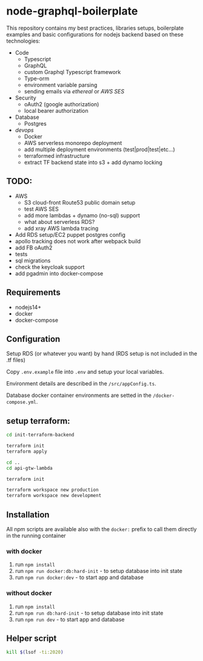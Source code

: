 # node-graphql-boilerplate

This repository contains my best practices, libraries setups, boilerplate examples
and basic configurations for nodejs backend based on these technologies:

- Code
  - Typescript
  - GraphQL
  - custom Graphql Typescript framework
  - Type-orm
  - environment variable parsing
  - sending emails via _ethereal_ or _AWS SES_
- Security
  - oAuth2 (google authorization)
  - local bearer authorization
- Database
  - Postgres
- _devops_
  - Docker
  - AWS serverless monorepo deployment
  - add multiple deployment environments (test|prod|test|etc...)
  - terraformed infrastructure
  - extract TF backend state into s3 + add dynamo locking

## TODO:

- AWS
  - S3 cloud-front Route53 public domain setup
  - test AWS SES
  - add more lambdas + dynamo (no-sql) support
  - what about serverless RDS?
  - add xray AWS lambda tracing
- Add RDS setup/EC2 puppet postgres config
- apollo tracking does not work after webpack build
- add FB oAuth2
- tests
- sql migrations
- check the keycloak support
- add pgadmin into docker-compose

## Requirements

- nodejs14+
- docker
- docker-compose

## Configuration

Setup RDS (or whatever you want) by hand (RDS setup is not included in the .tf files)

Copy `.env.example` file into `.env` and setup your local variables.

Environment details are described in the `/src/appConfig.ts`.

Database docker container environments are setted in the `/docker-compose.yml`.

## setup terraform:

```sh
cd init-terraform-backend

terraform init
terraform apply

cd ..
cd api-gtw-lambda

terraform init

terraform workspace new production
terraform workspace new development
```

## Installation

All npm scripts are available also with the `docker:` prefix to call them directly in the running container

### with docker

1. run `npm install`
2. run `npm run docker:db:hard-init` - to setup database into init state
3. run `npm run docker:dev` - to start app and database

### without docker

1. run `npm install`
2. run `npm run db:hard-init` - to setup database into init state
3. run `npm run dev` - to start app and database

## Helper script

```bash
kill $(lsof -ti:2020)
```
